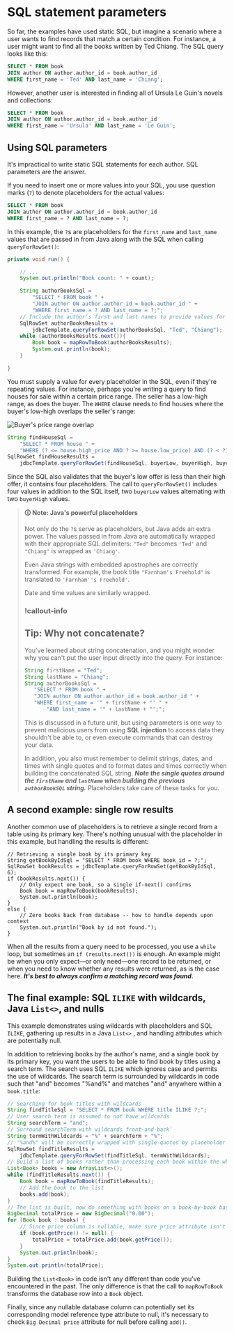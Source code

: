 # SQL statement parameters

So far, the examples have used static SQL, but imagine a scenario where a user wants to find records that match a certain condition. For instance, a user might want to find all the books written by Ted Chiang. The SQL query looks like this:

```sql
SELECT * FROM book
JOIN author ON author.author_id = book.author_id
WHERE first_name = 'Ted' AND last_name = 'Chiang';
```

However, another user is interested in finding all of Ursula Le Guin's novels and collections:

```sql
SELECT * FROM book
JOIN author ON author.author_id = book.author_id
WHERE first_name = 'Ursula' AND last_name = 'Le Guin';
```

## Using SQL parameters

It's impractical to write static SQL statements for each author. SQL parameters are the answer.

If you need to insert one or more values into your SQL, you use question marks (`?`) to denote placeholders for the actual values:

```sql
SELECT * FROM book
JOIN author ON author.author_id = book.author_id
WHERE first_name = ? AND last_name = ?;
```

In this example, the `?`s are placeholders for the `first_name` and `last_name` values that are passed in from Java along with the SQL when calling `queryForRowSet()`:

```java
private void run() {

    // ...
    System.out.println("Book count: " + count);

    String authorBooksSql =
        "SELECT * FROM book " +
        "JOIN author ON author.author_id = book.author_id " +
        "WHERE first_name = ? AND last_name = ?;";
    // Include the author's first and last names to provide values for the placehalders
    SqlRowSet authorBooksResults =
        jdbcTemplate.queryForRowSet(authorBooksSql, "Ted", "Chiang");
    while (authorBooksResults.next()){
        Book book = mapRowToBook(authorBooksResults);
        System.out.println(book);
    }

}
```

You must supply a value for every placeholder in the SQL, even if they're repeating values. For instance, perhaps you're writing a query to find houses for sale within a certain price range. The seller has a low-high range, as does the buyer. The `WHERE` clause needs to find houses where the buyer's low-high overlaps the seller's range:

![Buyer's price range overlap](https://user-images.githubusercontent.com/94882786/176064116-0da50d59-c4dd-4de8-aa00-d6c92fb1d2f5.png)

```java
String findHouseSql =
    "SELECT * FROM house " +
    "WHERE (? <= house.high_price AND ? >= house.low_price) AND (? < ?);";
SqlRowSet findHouseResults =
    jdbcTemplate.queryForRowSet(findHouseSql, buyerLow, buyerHigh, buyerLow, buyerHigh);
```

Since the SQL also validates that the buyer's low offer is less than their high offer, it contains four placeholders. The call to `queryForRowSet()` includes four values in addition to the SQL itself, two `buyerLow` values alternating with two `buyerHigh` values.

>**🛈 Note: Java's powerful placeholders**
>
>Not only do the `?`s serve as placeholders, but Java adds an extra power. The values passed in from Java are automatically wrapped with their appropriate SQL delimiters: `"Ted"` becomes `'Ted'` and `"Chiang"` is wrapped as `'Chiang'`.
>
>Even Java strings with embedded apostrophes are correctly transformed. For example, the book title `"Farnham's Freehold"` is translated to `'Farnham''s Freehold'`.
>
>Date and time values are similarly wrapped.
>
>### !callout-info
>
>## Tip: Why not concatenate?
>
>You've learned about string concatenation, and you might wonder why you can't put the user input directly into the query. For instance:
>
>```java
>String firstName = "Ted";
>String lastName = "Chiang";
>String authorBooksSql =
>    "SELECT * FROM book " +
>    "JOIN author ON author.author_id = book.author_id " +
>    "WHERE first_name = '" + firstName + "' " +
>        "AND last_name = '" + lastName + "';";
>```
>
>This is discussed in a future unit, but using parameters is one way to prevent malicious users from using **SQL injection** to access data they shouldn't be able to, or even execute commands that can destroy your data.  
  >
>In addition, you also must remember to delimit strings, dates, and times with single quotes and to format dates and times correctly when building the concatenated SQL string. **_Note the single quotes around the `firstName` and `lastName` when building the previous `authorBookSQL` string._** Placeholders take care of these tasks for you.

## A second example: single row results

Another common use of placeholders is to retrieve a single record from a table using its primary key. There's nothing unusual with the placeholder in this example, but handling the results is different:

```
// Retrieving a single book by its primary key
String getBookByIdSql = "SELECT * FROM book WHERE book_id = ?;";
SqlRowSet bookResults = jdbcTemplate.queryForRowSet(getBookByIdSql, 6);
if (bookResults.next()) {
    // Only expect one book, so a single if-next() confirms
    Book book = mapRowToBook(bookResults);
    System.out.println(book);
}
else {
    // Zero books back from database -- how to handle depends upon context
    System.out.println("Book by id not found.");
}
```

When all the results from a query need to be processed, you use a `while` loop, but sometimes an `if (results.next())` is enough. An example might be when you only expect—or only need—one record to be returned, or when you need to know whether any results were returned, as is the case here. **_It's best to always confirm a matching record was found._**

## The final example: SQL `ILIKE` with wildcards, Java `List<>`, and nulls

This example demonstrates using wildcards with placeholders and SQL `ILIKE`, gathering up results in a Java `List<>` , and handling attributes which are potentially null.

In addition to retrieving books by the author's name, and a single book by its primary key, you want the users to be able to find book by titles using a search term. The search uses SQL `ILIKE` which ignores case and permits the use of wildcards. The search term is surrounded by wildcards in code such that "and" becomes "%and%" and matches "and" anywhere within a `book.title`:

```java
// Searching for book titles with wildcards
String findTitleSql = "SELECT * FROM book WHERE title ILIKE ?;";
// User search term is assumed to not have wildcards
String searchTerm = "and";
// Surround searchTerm with wildcards front-and-back`
String termWithWildcards = "%" + searchTerm + "%";
// "%and%" will be correctly wrapped with single-quotes by placeholder as '%and%'
SqlRowSet findTitleResults =
    jdbcTemplate.queryForRowSet(findTitleSql, termWithWildcards);
// Build a list of books rather than processing each book within the while-next() loop
List<Book> books = new ArrayList<>();
while (findTitleResults.next()) {
    Book book = mapRowToBook(findTitleResults);
    // Add the book to the list
    books.add(book);
}
// The list is built, now do something with books on a book-by-book basis
BigDecimal totalPrice = new BigDecimal("0.00");
for (Book book : books) {
    // Since price column is nullable, make sure price attribute isn't null before adding
    if (book.getPrice() != null) {
        totalPrice = totalPrice.add(book.getPrice());
    }
    System.out.println(book);
}
System.out.println(totalPrice);
```

Building the `List<Book>` in code isn't any different than code you've encountered in the past. The only difference is that the call to `mapRowToBook` transforms the database row into a `Book` object.

Finally, since any nullable database column can potentially set its corresponding model reference type attribute to null, it's necessary to check `Big Decimal price` attribute for null before calling `add()`.
